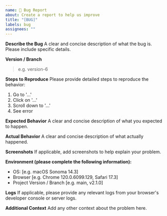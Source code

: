 ```yaml
---
name: 🐞 Bug Report
about: Create a report to help us improve
title: "[BUG]"
labels: bug
assignees: ""
---
```


**Describe the Bug**
A clear and concise description of what the bug is. Please include specific details.

**Version / Branch**

> e.g. version-6

**Steps to Reproduce**
Please provide detailed steps to reproduce the behavior:

1. Go to '...'
2. Click on '...'
3. Scroll down to '...'
4. See error

**Expected Behavior**
A clear and concise description of what you expected to happen.

**Actual Behavior**
A clear and concise description of what actually happened.

**Screenshots**
If applicable, add screenshots to help explain your problem.

**Environment (please complete the following information):**

- OS: [e.g. macOS Sonoma 14.3]
- Browser [e.g. Chrome 120.0.6099.129, Safari 17.3]
- Project Version / Branch [e.g. main, v2.1.0]

**Logs**
If applicable, please provide any relevant logs from your browser's developer console or server logs.

**Additional Context**
Add any other context about the problem here.
